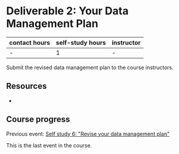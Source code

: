 # Deliverable 2: Your Data Management Plan

| contact hours | self-study hours | instructor |
|---|---|---|
| - | 1 | - |

Submit the revised data management plan to the course instructors.

## Resources
- 

## Course progress
Previous event: [Self study 6: "Revise your data management plan"](selfstudy6.md)

This is the last event in the course.
